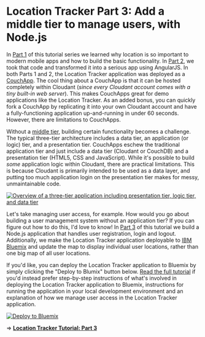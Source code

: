 # Location Tracker Part 3: Add a middle tier to manage users, with Node.js

In [Part 1](https://github.com/cloudant-labs/location-tracker-couchapp/blob/master/tutorial/tutorial.adoc) of this tutorial series we learned why location is so important to modern mobile apps and how to build the basic functionality. In [Part 2](https://github.com/cloudant-labs/location-tracker-angular/blob/master/tutorial/tutorial.adoc), we took that code and transformed it into a serious app using AngularJS. In both Parts 1 and 2, the Location Tracker application was deployed as a [CouchApp](http://docs.couchdb.org/en/latest/couchapp/). The cool thing about a CouchApp is that it can be hosted completely within Cloudant (_since every Cloudant account comes with a tiny built-in web server_). This makes CouchApps great for demo applications like the Location Tracker. As an added bonus, you can quickly fork a CouchApp by replicating it into your own Cloudant account and have a fully-functioning application up-and-running in under 60 seconds. However, there are limitations to CouchApps.

Without a [middle tier](http://en.wikipedia.org/wiki/Multitier_architecture), building certain functionality becomes a challenge. The typical three-tier architecture includes a data tier, an application (or logic) tier, and a presentation tier. CouchApps eschew the traditional application tier and just include a data tier (Cloudant or CouchDB) and a presentation tier (HTML5, CSS and JavaScript). While it's possible to build _some_ application logic within Cloudant, there are practical limitations. This is because Cloudant is primarily intended to be used as a data layer, and putting too much application login on the presentation tier makes for messy, unmaintainable code.

[![Overview of a three-tier application including presentation tier, logic tier, and data tier](http://upload.wikimedia.org/wikipedia/commons/5/51/Overview_of_a_three-tier_application_vectorVersion.svg "Overview of a Three-Tier Application")](http://en.wikipedia.org/wiki/Multitier_architecture)

Let's take managing user access, for example. How would you go about building a user management system without an application tier? If you can figure out how to do this, I'd love to know! In [Part 3](tutorial.md) of this tutorial we build a Node.js application that handles user registration, login and logout. Additionally, we make the Location Tracker application deployable to [IBM Bluemix](https://console.ng.bluemix.net/) and update the map to display individual user locations, rather than one big map of all user locations.

If you'd like, you can deploy the Location Tracker application to Bluemix by simply clicking the "Deploy to Blumix" button below. [Read the full tutorial](tutorial.md) if you'd instead prefer step-by-step instructions of what's involved in deploying the Location Tracker application to Bluemix, instructions for running the application in your local development environment and an explanation of how we manage user access in the Location Tracker application.

[![Deploy to Bluemix](https://bluemix.net/deploy/button_x2.png)](https://bluemix.net/deploy?repository=https://github.com/cloudant-labs/location-tracker-nodejs)

⇒ **[Location Tracker Tutorial: Part 3](tutorial.md)**
